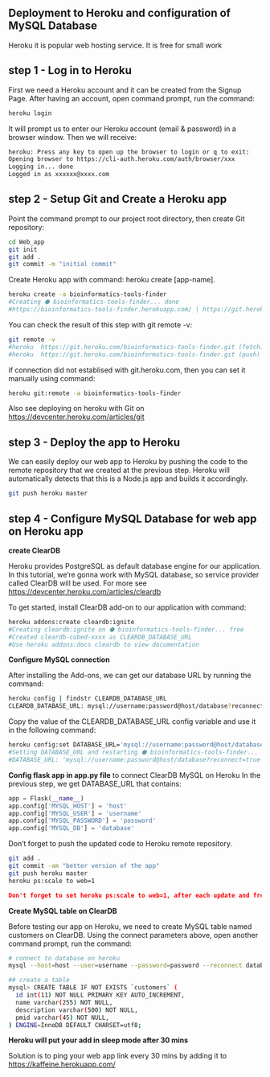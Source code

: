 ## Deployment to Heroku and configuration of MySQL Database

Heroku it is popular web hosting service. It is free for small work

## step 1 - Log in to Heroku

First we need a Heroku account and it can be created from the Signup Page.
After having an account, open command prompt, run the command:

```sh
heroku login
```
It will prompt us to enter our Heroku account (email & password) in a browser window. Then we will receive:

```sh
heroku: Press any key to open up the browser to login or q to exit:
Opening browser to https://cli-auth.heroku.com/auth/browser/xxx
Logging in... done
Logged in as xxxxxx@xxxx.com
```
## step 2 - Setup Git and Create a Heroku app

Point the command prompt to our project root directory, then create Git repository:

```sh
cd Web_app
git init
git add .
git commit -m "initial commit"
```
Create Heroku app with command: heroku create [app-name].

```sh
heroku create -a bioinformatics-tools-finder
#Creating ⬢ bioinformatics-tools-finder... done
#https://bioinformatics-tools-finder.herokuapp.com/ | https://git.heroku.com/bioinformatics-tools-finder.git
```
You can check the result of this step with git remote -v:

```sh
git remote -v
#heroku  https://git.heroku.com/bioinformatics-tools-finder.git (fetch)
#heroku  https://git.heroku.com/bioinformatics-tools-finder.git (push)
```
if connection did not establised with git.heroku.com, then you can set it manually using command:
```sh
heroku git:remote -a bioinformatics-tools-finder
```
Also see deploying on heroku with Git on https://devcenter.heroku.com/articles/git

## step 3 - Deploy the app to Heroku

We can easily deploy our web app to Heroku by pushing the code to the remote repository that we created at the previous step. Heroku will automatically detects that this is a Node.js app and builds it accordingly.

```sh
git push heroku master
```

## step 4 - Configure MySQL Database for web app on Heroku app

**create ClearDB**

Heroku provides PostgreSQL as default database engine for our application. In this tutorial, we’re gonna work with MySQL database, so service provider called ClearDB will be used. For more see https://devcenter.heroku.com/articles/cleardb

To get started, install ClearDB add-on to our application with command:

```sh
heroku addons:create cleardb:ignite
#Creating cleardb:ignite on ⬢ bioinformatics-tools-finder... free
#Created cleardb-cubed-xxxx as CLEARDB_DATABASE_URL
#Use heroku addons:docs cleardb to view documentation
```

**Configure MySQL connection**

After installing the Add-ons, we can get our database URL by running the command:

```sh
heroku config | findstr CLEARDB_DATABASE_URL
CLEARDB_DATABASE_URL: mysql://username:password@host/database?reconnect=true
```
Copy the value of the CLEARDB_DATABASE_URL config variable and use it in the following command:

```sh
heroku config:set DATABASE_URL='mysql://username:password@host/database?reconnect=true'
#Setting DATABASE_URL and restarting ⬢ bioinformatics-tools-finder... done, v6
#DATABASE_URL: 'mysql://username:password@host/database?reconnect=true'
```

**Config flask app in app.py file** to connect ClearDB MySQL on Heroku
In the previous step, we get DATABASE_URL that contains:

```py
app = Flask(__name__)
app.config['MYSQL_HOST'] = 'host'
app.config['MYSQL_USER'] = 'username'
app.config['MYSQL_PASSWORD'] = 'password'
app.config['MYSQL_DB'] = 'database'
```
Don’t forget to push the updated code to Heroku remote repository.
```sh
git add .
git commit -am "better version of the app"
git push heroku master
heroku ps:scale to web=1
```

```json
Don't forget to set heroku ps:scale to web=1, after each update and fresh git push to keep your app free //#f03c15 
```

**Create MySQL table on ClearDB**

Before testing our app on Heroku, we need to create MySQL table named customers on ClearDB. Using the connect parameters above, open another command prompt, run the command:
```sh
# connect to database on heroku
mysql --host=host --user=username --password=password --reconnect database

## create a table
mysql> CREATE TABLE IF NOT EXISTS `customers` (
  id int(11) NOT NULL PRIMARY KEY AUTO_INCREMENT,
  name varchar(255) NOT NULL,
  description varchar(500) NOT NULL,
  pmid varchar(45) NOT NULL,
) ENGINE=InnoDB DEFAULT CHARSET=utf8;
```

**Heroku will put your add in sleep mode after 30 mins**

Solution is to ping your web app link every 30 mins by adding it to https://kaffeine.herokuapp.com/

